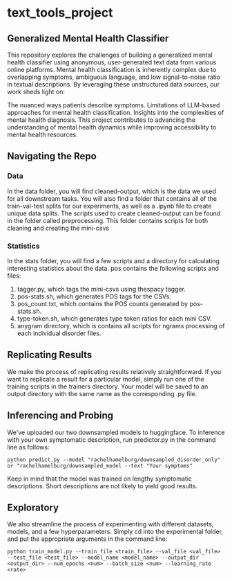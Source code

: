 # text_tools_project

## **Generalized Mental Health Classifier**

This repository explores the challenges of building a generalized mental health classifier using anonymous, user-generated text data from various online platforms. Mental health classification is inherently complex due to overlapping symptoms, ambiguous language, and low signal-to-noise ratio in textual descriptions. By leveraging these unstructured data sources, our work sheds light on:

The nuanced ways patients describe symptoms.
Limitations of LLM-based approaches for mental health classification.
Insights into the complexities of mental health diagnosis.
This project contributes to advancing the understanding of mental health dynamics while improving accessibility to mental health resources.

## Navigating the Repo

### Data
In the data folder, you will find cleaned-output, which is the data we used for all downstream tasks. You will also find a folder that contains all of the train-val-test splits for our experiments, as well as a .ipynb file to create unique data splits. The scripts used to create cleaned-output can be found in the folder called preprocessing. This folder contains scripts for both cleaning and creating the mini-csvs


### Statistics
In the stats folder, you will find a few scripts and a directory for calculating interesting statistics about the data. pos contains the following scripts and files:
1) tagger.py, which tags the mini-csvs using thespacy tagger.
2) pos-stats.sh, which generates POS tags for the CSVs.
3) pos_count.txt, which contains the POS counts generated by pos-stats.sh.
4) type-token.sh, which generates type token ratios for each mini CSV.
5) anygram directory, which is contains all scripts for ngrams processing of each individual disorder files.

## Replicating Results
We make the process of replicating results relatively straightforward. If you want to replicate a result for a particular model, simply run one of the training scripts in the trainers directory. Your model will be saved to an output directory with the same name as the corresponding .py file.

## Inferencing and Probing
We've uploaded our two downsampled models to huggingface. To inference with your own symptomatic description, run predictor.py in the command line as follows:
```
python predict.py --model "rachelhamelburg/downsampled_disorder_only" or "rachelhamelburg/downsampled_model --text "Your symptoms"
```
Keep in mind that the model was trained on lengthy symptomatic descriptions. Short descriptions are not likely to yield good results.

## Exploratory
We also streamline the process of experimenting with different datasets, models, and a few hyperparameters. Simply cd into the experimental folder, and put the appropriate arguments in the command line:

``` python train_model.py --train_file <train_file> --val_file <val_file> --test_file <test_file> --model_name <model_name> --output_dir <output_dir> --num_epochs <num> --batch_size <num> --learning_rate <rate> ```

